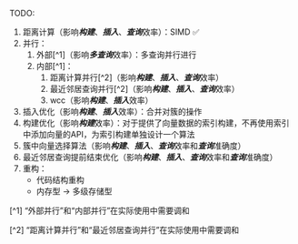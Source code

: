 TODO:

1. 距离计算（影响***构建***、***插入***、***查询***效率）：SIMD ✅
2. 并行：
    1. 外部[^1]（影响***多查询***效率）：多查询并行进行
    2. 内部[^1]：
        1. 距离计算并行[^2]（影响***构建***、***插入***、***查询***效率）
        2. 最近邻居查询并行[^2]（影响***构建***、***插入***、***查询***效率）
        3. wcc（影响***构建***、***插入***效率）
3. 插入优化（影响***构建***、***插入***效率）：合并对簇的操作
4. 构建优化（影响***构建***效率）：对于提供了向量数据的索引构建，不再使用索引中添加向量的API，为索引构建单独设计一个算法
5. 簇中向量选择算法（影响***构建***、***插入***、***查询***效率和***查询***准确度）
6. 最近邻居查询提前结束优化（影响***构建***、***插入***、***查询***效率和***查询***准确度）
7. 重构：
    - 代码结构重构
    - 内存型 -> 多级存储型

[^1] “外部并行”和“内部并行”在实际使用中需要调和

[^2] “距离计算并行”和“最近邻居查询并行”在实际使用中需要调和

